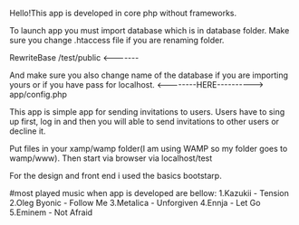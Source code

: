 Hello!This app is developed in core php without frameworks.

To launch app you must import database which is in database folder. Make sure you change .htaccess file if you are renaming folder.

RewriteBase /test/public <-------

And make sure you also change name of the database if you are importing yours or if you have pass for localhost. <--------HERE----------> app/config.php

This app is simple app for sending invitations to users. Users have to sing up first, log in and then
you will able to send invitations to other users or decline it.

Put files in your xamp/wamp folder(I am using WAMP so my folder goes to wamp/www). Then start via browser via 
localhost/test


For the design and front end i used the basics bootstarp.

#most played music when app is developed are bellow: 
1.Kazukii - Tension 
2.Oleg Byonic - Follow Me 
3.Metalica - Unforgiven 
4.Ennja - Let Go  
5.Eminem - Not Afraid
